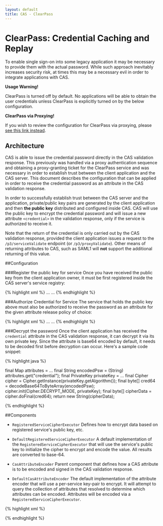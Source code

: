 ```yaml
---
layout: default
title: CAS - ClearPass
---
```


# ClearPass: Credential Caching and Replay
To enable single sign-on into some legacy application it may be necessary to provide them with the actual password. While such approach inevitably increases security risk, at times this may be a necessary evil in order to integrate applications with CAS.

<div class="alert alert-warning"><strong>Usage Warning!</strong><p>ClearPass is turned off by default. No applications will be able to obtain the user credentials unless ClearPass is explicitly turned on by the below configuration.</p></div>

<div class="alert alert-info"><strong>ClearPass via Proxying!</strong><p>If you wish to review the configuration for ClearPass via proxying, please <a href="ClearPass-Proxy-Authentication.html">see this link instead</a>.</p></div>

## Architecture
CAS is able to issue the credential password directly in the CAS validation response. This previously was handled via a proxy authentication sequence and obtaining a proxy-granting ticket for the ClearPass service and was necessary in order to establish trust between the client application and the CAS server. This document describes the configuration that can be applied in order to receive the credential password as an attribute in the CAS validation response.

In order to successfully establish trust between the
CAS server and the application, private/public key pairs are generated by the client application and then **the public key** distributed and configured inside CAS. CAS will use the public key to encrypt the credential password and will issue a new attribute `<credential>` in the validation response, only if the service is authorized to receive it.

Note that the return of the credential is only carried out by the CAS validation response, provided the client
application issues a request to the `/p3/serviceValidate` endpoint  (or `/p3/proxyValidate`). Other means of returning attributes to CAS, such as SAML1 will **not** support the additional returning of this value.

##Configuration

###Register the public key for service
Once you have received the public key from the client application owner, it must be first registered inside the CAS server's service registry:

{% highlight xml %}
...
<property name="publicKey">
    <bean class="org.jasig.cas.services.RegisteredServicePublicKeyImpl"
          c:location="classpath:RSA1024Public.key"
          c:algorithm="RSA" />
</property>
...
{% endhighlight %}

###Authorize Credential for Service
The service that holds the public key above must also be authorized to receive the password
as an attribute for the given attribute release policy of choice:

{% highlight xml %}
...
<property name="attributeReleasePolicy">
    <bean class="org.jasig.cas.services.ReturnAllowedAttributeReleasePolicy"
            p:authorizedToReleaseCredentialPassword="true" />
</property>
...
{% endhighlight %} 

###Decrypt the password
Once the client application has received the `credential` attribute in the CAS validation response, it can decrypt it via its own private key. Since the attribute is base64 encoded by default, it needs to be decoded first before
decryption can occur. Here's a sample code snippet:

{% highlight java %}

final Map<?, ?> attributes = ...
final String encodedPsw = (String) attributes.get("credential");
final PrivateKey privateKey = ...
final Cipher cipher = Cipher.getInstance(privateKey.getAlgorithm());
final byte[] cred64 = decodeBase64ToByteArray(encodedPsw);
cipher.init(Cipher.DECRYPT_MODE, privateKey);
final byte[] cipherData = cipher.doFinal(cred64);
return new String(cipherData);

{% endhighlight %} 


##Components

- `RegisteredServiceCipherExecutor`
Defines how to encrypt data based on registered service's public key, etc.

- `DefaultRegisteredServiceCipherExecutor`
A default implementation of the `RegisteredServiceCipherExecutor`
that will use the service's public key to initialize the cipher to 
encrypt and encode the value. All results are converted to base-64.

- `CasAttributeEncoder`
Parent component that defines how a CAS attribute
is to be encoded and signed in the CAS validation response. 

- `DefaultCasAttributeEncoder`
The default implementation of the attribute encoder that will use a per-service key-pair
to encrypt. It will attempt to query the collection of attributes that resolved to determine
which attributes can be encoded. Attributes will be encoded via a `RegisteredServiceCipherExecutor`. 

{% highlight xml %}
<bean id="cas3ServiceSuccessView" 
	class="org.jasig.cas.web.view.Cas30ResponseView"
    c:view-ref="cas3JstlSuccessView"
    p:successResponse="true"
    p:servicesManager-ref="servicesManager"
    p:casAttributeEncoder-ref="casAttributeEncoder"  />

<bean id="casRegisteredServiceCipherExecutor" 
	class="org.jasig.cas.services.DefaultRegisteredServiceCipherExecutor" />

<bean id="casAttributeEncoder" 
	class="org.jasig.cas.authentication.support.DefaultCasAttributeEncoder"
    c:servicesManager-ref="servicesManager"
	c:cipherExecutor-ref="casRegisteredServiceCipherExecutor"  />
{% endhighlight %} 
